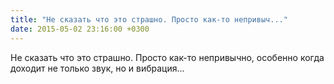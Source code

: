 ```yaml
---
title: "Не сказать что это страшно. Просто как-то непривыч..."
date: 2015-05-02 23:16:00 +0300
---
```


Не сказать что это страшно. Просто как-то непривычно, особенно когда доходит не только звук, но и вибрация...

